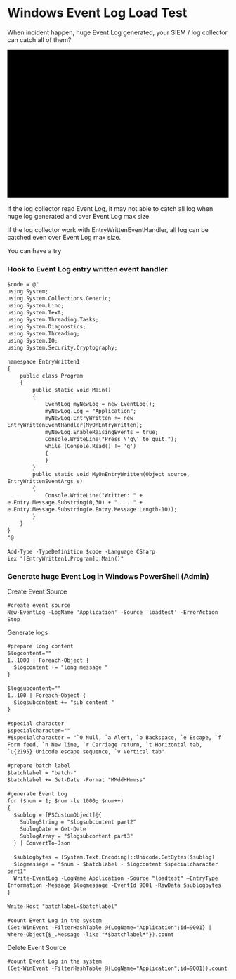# Windows Event Log Load Test

When incident happen, huge Event Log generated, your SIEM / log collector can catch all of them?

![alt text](https://github.com/eddiechu/Event-Log-Load-Test/blob/main/eventlog.gif?raw=true)

If the log collector read Event Log, it may not able to catch all log when huge log generated and over Event Log max size.

If the log collector work with EntryWrittenEventHandler, all log can be catched even over Event Log max size.

You can have a try

### Hook to Event Log entry written event handler

```
$code = @"
using System;
using System.Collections.Generic;
using System.Linq;
using System.Text;
using System.Threading.Tasks;
using System.Diagnostics;
using System.Threading;
using System.IO;
using System.Security.Cryptography;

namespace EntryWritten1
{
    public class Program
    {
        public static void Main()
        {
            EventLog myNewLog = new EventLog();
            myNewLog.Log = "Application";
            myNewLog.EntryWritten += new EntryWrittenEventHandler(MyOnEntryWritten);
            myNewLog.EnableRaisingEvents = true;
            Console.WriteLine("Press \'q\' to quit.");
            while (Console.Read() != 'q')
            {
            }
        }
        public static void MyOnEntryWritten(Object source, EntryWrittenEventArgs e)
        {
            Console.WriteLine("Written: " + e.Entry.Message.Substring(0,30) + " ... " + e.Entry.Message.Substring(e.Entry.Message.Length-10));
        }
    }
}
"@

Add-Type -TypeDefinition $code -Language CSharp	
iex "[EntryWritten1.Program]::Main()"

```

### Generate huge Event Log in Windows PowerShell (Admin)

Create Event Source
```
#create event source
New-EventLog -LogName 'Application' -Source 'loadtest' -ErrorAction Stop
```

Generate logs
```
#prepare long content
$logcontent=""
1..1000 | Foreach-Object {
  $logcontent += "long message "
}

$logsubcontent=""
1..100 | Foreach-Object {
  $logsubcontent += "sub content "
}

#special character
$specialcharacter=""
#$specialcharacter = "`0 Null, `a Alert, `b Backspace, `e Escape, `f Form feed, `n New line, `r Carriage return, `t Horizontal tab, `u{2195} Unicode escape sequence, `v Vertical tab"

#prepare batch label
$batchlabel = "batch-"
$batchlabel += Get-Date -Format "MMddHHmmss"

#generate Event Log
for ($num = 1; $num -le 1000; $num++)
{
  $sublog = [PSCustomObject]@{
    SublogString = "$logsubcontent part2"
    SublogDate = Get-Date
    SublogArray = "$logsubcontent part3"
  } | ConvertTo-Json

  $sublogbytes = [System.Text.Encoding]::Unicode.GetBytes($sublog)
  $logmessage = "$num - $batchlabel - $logcontent $specialcharacter part1"
  Write-EventLog -LogName Application -Source "loadtest" –EntryType Information -Message $logmessage -EventId 9001 -RawData $sublogbytes
}

Write-Host "batchlabel=$batchlabel"

#count Event Log in the system
(Get-WinEvent -FilterHashTable @{LogName="Application";id=9001} | Where-Object{$_.Message -like "*$batchlabel*"}).count
```

Delete Event Source
```
#count Event Log in the system
(Get-WinEvent -FilterHashTable @{LogName="Application";id=9001}).count
```


